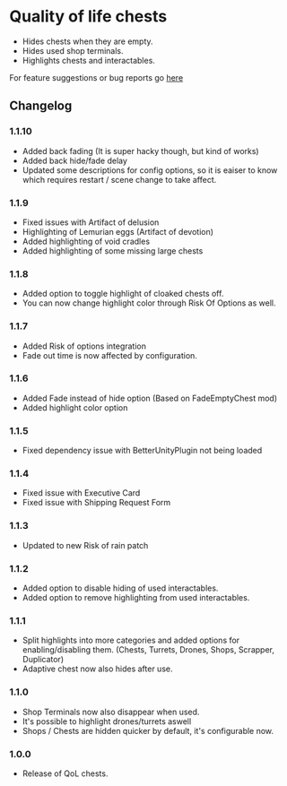 # Quality of life chests

- Hides chests when they are empty.
- Hides used shop terminals.
- Highlights chests and interactables.

For feature suggestions or bug reports go [here](https://github.com/Faustvii/R2Mods/issues)

## Changelog

### 1.1.10

- Added back fading (It is super hacky though, but kind of works)
- Added back hide/fade delay
- Updated some descriptions for config options, so it is eaiser to know which requires restart / scene change to take affect.

### 1.1.9

- Fixed issues with Artifact of delusion
- Highlighting of Lemurian eggs (Artifact of devotion)
- Added highlighting of void cradles
- Added highlighting of some missing large chests

### 1.1.8

- Added option to toggle highlight of cloaked chests off.
- You can now change highlight color through Risk Of Options as well.

### 1.1.7

- Added Risk of options integration
- Fade out time is now affected by configuration.

### 1.1.6

- Added Fade instead of hide option (Based on FadeEmptyChest mod)
- Added highlight color option

### 1.1.5

- Fixed dependency issue with BetterUnityPlugin not being loaded

### 1.1.4

- Fixed issue with Executive Card
- Fixed issue with Shipping Request Form

### 1.1.3

- Updated to new Risk of rain patch

### 1.1.2

- Added option to disable hiding of used interactables.
- Added option to remove highlighting from used interactables.

### 1.1.1

- Split highlights into more categories and added options for enabling/disabling them. (Chests, Turrets, Drones, Shops, Scrapper, Duplicator)
- Adaptive chest now also hides after use.

### 1.1.0

- Shop Terminals now also disappear when used.
- It's possible to highlight drones/turrets aswell
- Shops / Chests are hidden quicker by default, it's configurable now.

### 1.0.0

- Release of QoL chests.
